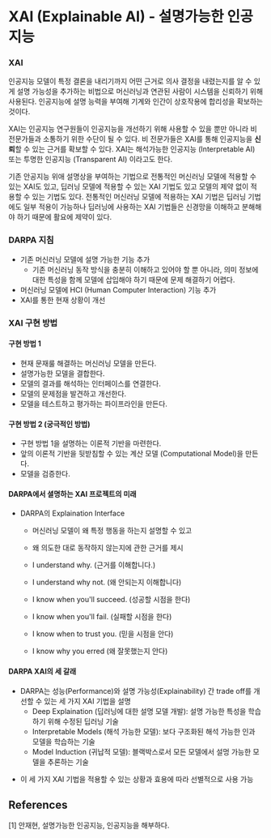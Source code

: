 # XAI (Explainable AI) - 설명가능한 인공지능 

### XAI
인공지능 모델이 특정 결론을 내리기까지 어떤 근거로 의사 결정을 내렸는지를 알 수 있게 설명 가능성을 추가하는 비법으로 머신러닝과 연관된 사람이 시스템을 신뢰하기 위해 사용된다. 인공지능에 설명 능력을 부여해 기계와 인간이 상호작용에 합리성을 확보하는 것이다. 

XAI는 인공지능 연구원들이 인공지능을 개선하기 위해 사용할 수 있을 뿐만 아니라 비 전문가들과 소통하기 위한 수단이 될 수 있다. 비 전문가들은 XAI를 통해 인공지능을 **신뢰**할 수 있는 근거를 확보할 수 있다. XAI는 해석가능한 인공지능 (Interpretable AI) 또는 투명한 인공지능 (Transparent AI) 이라고도 한다.

기존 안공지능 위애 설명상을 부여하는 기법으로 전통적인 머신러닝 모델에 적용할 수 있는 XAI도 있고, 딥러닝 모델에 적용할 수 있는 XAI 기법도 있고 모델의 제약 없이 적용할 수 있는 기법도 있다. 전통적인 머신러닝 모델에 적용하는 XAI 기법은 딥러닝 기법에도 일부 적용이 가능하나 딥러닝에 사용하는 XAI 기법들은 신경망을 이해하고 분해해야 하기 때문에 활요에 제약이 있다. 

### DARPA 지침

* 기존 머신러닝 모델에 설명 가능한 기능 추가
  + 기존 머신러닝 동작 방식을 충분히 이해하고 있어야 할 뿐 아니라, 의미 정보에 대한 특성을 함께 모델에 삽입해야 하기 때문에 문제 해결하기 어렵다.  
* 머신러닝 모델에 HCI (Human Computer Interaction) 기능 추가
* XAI를 통한 현재 상황이 개선

### XAI 구현 방법 

#### 구현 방법 1

* 현재 문재룰 해결하는 머신러닝 모델을 만든다.
* 설명가능한 모델을 결합한다.
* 모델의 결과를 해석하는 인터페이스를 연결한다.
* 모델의 문제점을 발견하고 개선한다.
* 모델을 테스트하고 평가하는 파이프라인을 만든다.

#### 구현 방법 2  (궁극적인 방법)

* 구현 방법 1을 설명하는 이론적 기반을 마련한다.
* 앞의 이론적 기반을 뒷받침할 수 있는 계산 모델 (Computational Model)을 만든다.
* 모델을 검증한다. 

#### DARPA에서 셜명하는 XAI 프로젝트의 미래 

* DARPA의 Explaination Interface 
  + 머신러닝 모델이 왜 특정 행동을 하는지 설명할 수 있고 
  + 왜 의도한 대로 동작하지 않는지에 관한 근거를 제시
  
  + I understand why. (근거를 이해합니다.)
  + I understand why not. (왜 안되는지 이해합니다)
  + I know when you'll succeed. (성공할 시점을 한다)
  + I know when you'll fail. (실패할 시점을 한다)
  + I know when to trust you. (믿을 시점을 안다)
  + I know why you erred (왜 잘못했는지 안다)

#### DARPA XAI의 세 갈래
  
  + DARPA는 성능(Performance)와 설명 가능성(Explainability) 간 trade off를 개선할 수 있는 세 가지 XAI 기법을 설명 
    - Deep Explaination (딥러닝에 대한 설명 모델 개발): 설명 가능한 특성을 학습하기 위해 수정된 딥러닝 기술  
    - Interpretable Models (해석 가능한 모델): 보다 구조화된 해석 가능한 인과 모델을 학습하는 기술
    - Model Induction (귀납적 모델): 블랙박스로서 모든 모델에서 설멍 가능한 모델을 추론하는 기술
  * 이 세 가지 XAI 기법을 적용할 수 있는 상황과 효용에 따라 선별적으로 사용 가능
 
## References

[1] 안재현, 설명가능한 인공지능, 인공지능을 해부하다. 
